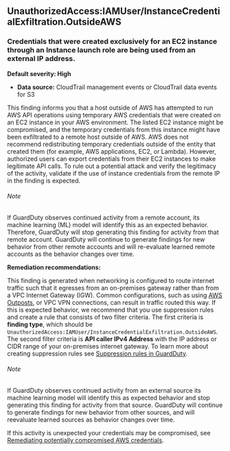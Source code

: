

UnauthorizedAccess:IAMUser/InstanceCredentialExfiltration.OutsideAWS
--------------------------------------------------------------------

### Credentials that were created exclusively for an EC2 instance through an Instance launch role are being used from an external IP address.

**Default severity: High**

* **Data source:** CloudTrail management events or CloudTrail data events for S3

This finding informs you that a host outside of AWS has attempted to run AWS API operations using temporary AWS credentials that were created on an EC2 instance in your AWS environment. The listed EC2 instance might be compromised, and the temporary credentials from this instance might have been exfiltrated to a remote host outside of AWS. AWS does not recommend redistributing temporary credentials outside of the entity that created them (for example, AWS applications, EC2, or Lambda). However, authorized users can export credentials from their EC2 instances to make legitimate API calls. To rule out a potential attack and verify the legitimacy of the activity, validate if the use of instance credentials from the remote IP in the finding is expected.

###### Note

If GuardDuty observes continued activity from a remote account, its machine learning (ML) model will identify this as an expected behavior. Therefore, GuardDuty will stop generating this finding for activity from that remote account. GuardDuty will continue to generate findings for new behavior from other remote accounts and will re-evaluate learned remote accounts as the behavior changes over time.

**Remediation recommendations:**

This finding is generated when networking is configured to route internet traffic such that it egresses from an on-premises gateway rather than from a VPC Internet Gateway (IGW). Common configurations, such as using [AWS Outposts](https://docs.aws.amazon.com/outposts/latest/userguide/), or VPC VPN connections, can result in traffic routed this way. If this is expected behavior, we recommend that you use suppression rules and create a rule that consists of two filter criteria. The first criteria is **finding type**, which should be `UnauthorizedAccess:IAMUser/InstanceCredentialExfiltration.OutsideAWS`. The second filter criteria is **API caller IPv4 Address** with the IP address or CIDR range of your on-premises internet gateway. To learn more about creating suppression rules see [Suppression rules in GuardDuty](./findings_suppression-rule.html).

###### Note

If GuardDuty observes continued activity from an external source its machine learning model will identify this as expected behavior and stop generating this finding for activity from that source. GuardDuty will continue to generate findings for new behavior from other sources, and will reevaluate learned sources as behavior changes over time.

If this activity is unexpected your credentials may be compromised, see [Remediating potentially compromised AWS credentials](https://docs.aws.amazon.com/guardduty/latest/ug/compromised-creds.html).

